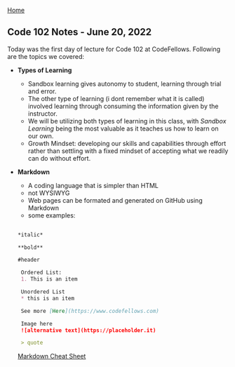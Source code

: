 [Home](https://ezgi-c.github.io/reading-notes/)

## Code 102 Notes - June 20, 2022

Today was the first day of lecture for Code 102 at CodeFellows. Following are the topics we covered:

- **Types of Learning**
  - Sandbox learning gives autonomy to student, learning through trial and error.
  - The other type of learning (i dont remember what it is called) involved learning through consuming the information given by the instructor.
  - We will be utilizing both types of learning in this class, with *Sandbox Learning* being the most valuable as it teaches us how to learn on our own.
  - Growth Mindset: developing our skills and capabilities through effort rather than settling with a fixed mindset of accepting what we readily can do without effort.
- **Markdown**
  - A coding language that is simpler than HTML
  - not WYSIWYG
  - Web pages can be formated and generated on GitHub using Markdown 
  - some examples:
  
   ``` md
    
   *italic*   
   
   **bold**  
   
   #header

    Ordered List:
    1. This is an item

    Unordered List
    * this is an item

    See more [Here](https://www.codefellows.com)

    Image here 
    ![alternative text](https://placeholder.it)

    > quote
   
   ```

    [Markdown Cheat Sheet](https://docs.github.com/en/get-started/writing-on-github/getting-started-with-writing-and-formatting-on-github/basic-writing-and-formatting-syntax)
